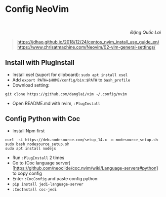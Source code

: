 # Config NeoVim

<br/>
<p align='right'><em>Đặng Quốc Lai</em></p>

> https://jdhao.github.io/2018/12/24/centos_nvim_install_use_guide_en/
> https://www.chrisatmachine.com/Neovim/02-vim-general-settings/

## Install with PlugInstall
- Install xsel (suport for clipboard): `sudo apt install xsel`
- Add `export PATH=$HOME/config/bin:$PATH` to `bash_profile`
- Download setting: 
```
git clone https://github.com/danglai/vim ~/.config/nvim
```
- Open README.md with nvim, `:PlugInstall` 

## Config Python with Coc
- Install Npm first 
```
curl -sL https://deb.nodesource.com/setup_14.x -o nodesource_setup.sh
sudo bash nodesource_setup.sh
sudo apt install nodejs
```
- Run `:PlugInstall` 2 times
- Go to (Coc language server)[https://github.com/neoclide/coc.nvim/wiki/Language-servers#python] to copy config
- Enter `:CocConfig` and paste config python
- `pip install jedi-language-server`
- `:CocInstall coc-jedi`
